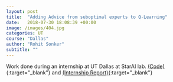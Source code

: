 ```yaml
---
layout: post
title:  "Adding Advice from suboptimal experts to Q-Learning"
date:   2018-07-30 18:08:39 +00:00
image: /images/404.jpg
categories: UT
course: "Dallas"
author: "Rohit Sonker"
subtitle: ""
---
```

Work done during an internship at UT Dallas at StarAI lab. [(Code)](https://github.com/rohits5496/AdvicePacman){:target="_blank"} and [(Internship Report)](/pdfs/UTD_Internship_report-2.pdf){:target="_blank"}

